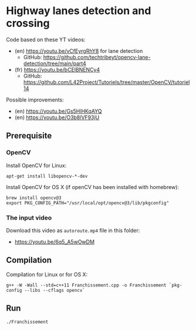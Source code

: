 # Highway lanes detection and crossing

Code based on these YT videos:
- (en) https://youtu.be/vCfEyrgRhY8 for lane detection
  - GitHub: https://github.com/techtribeyt/opencv-lane-detection/tree/main/part4
- (fr) https://youtu.be/bCElBNENCy4
  - GitHub: https://github.com/L42Project/Tutoriels/tree/master/OpenCV/tutoriel14

Possible improvements:
- (en) https://youtu.be/Gs5HlHKqAYQ
- (en) https://youtu.be/O3b8lVF93jU

## Prerequisite

### OpenCV

Install OpenCV for Linux:
```
apt-get install libopencv-*-dev
```

Install OpenCV for OS X (if openCV has been installed with homebrew):
```
brew install opencv@3
export PKG_CONFIG_PATH="/usr/local/opt/opencv@3/lib/pkgconfig"
```

### The input video

Download this video as `autoroute.mp4` file in this folder:
- https://youtu.be/6q5_A5wOwDM

## Compilation

Compilation for Linux or for OS X:
```
g++ -W -Wall --std=c++11 Franchissement.cpp -o Franchissement `pkg-config --libs --cflags opencv`
```

## Run

```
./Franchissement
```
